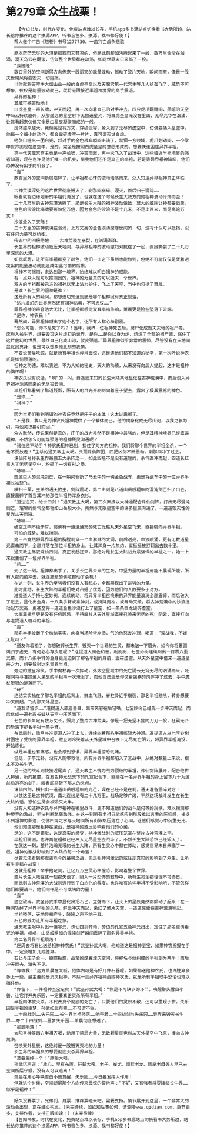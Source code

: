# 第279章 众生战栗！
        【告知书友，时代在变化，免费站点难以长存，手机app多书源站点切换看书大势所趋，站长给你推荐的这个换源APP，听书音色多、换源、找书都好使！】
       帮人做个广告《怒苍》书号1277730。一曲兴亡战争悲歌
       ————————————————————
       原本茫茫无尽的大漠是孤寂而又苍凉的，但是此刻却如沸腾起来了一般，数万里金沙在汹涌，漫天乌云在翻滚，仿似整个世界都在动荡，如同世界末日来临了一般。
       “轰隆隆”
       数百里外的空间断层方向传来一股滔天的能量波动，撼动了整片天地，瞬间而至，像是一股灭世飓风将要毁灭一切阻挡。
       当时就将天空中大如山岳一般的白虎圣皇以及天魔宫第一代宫主等几人给轰飞了，威势不可想象，仅仅是能量波动而已，就将无限接近半祖神境界的高手震退。
       异界的祖神！
       其威可撼天动地！
       白虎圣皇一声长啸，冲天而起，再一次向着自己的对手冲去，四只虎爪翻腾间，黑暗的天空中乌云持续崩碎，从那遥远的星空射下无数道星光，将白虎圣皇淹没在里面，无尽光华在汹涌，让其看起来仿佛完全是由星辰凝聚而成的一般。
       虎体越来越大，竟然高足有万丈，穿破云霄，耸入到了无尽的虚空中，仿佛要插入星空中。他每一个细小的动作，都会震碎虚空一片片，真可谓灭世白虎。
       他张口吐出一团白光，将对手的金色战车瞬间击溃了，禁锢一方领域，虎爪划动间，一个掌中世界出现在虚空中。是的，完全是按照白虎圣皇的意愿形成的，想要快速困住异界半祖。
       第一代天魔宫宫主也是一声长啸，冲天而起，再一次飞入了战场中，这些临近半祖境界的强者知道，现在也许是他们唯一的机会，毕竟他们还不是真正的半祖，若是等异界祖神降临，他们恐怖没有出手的机会了。
       “轰”
       数百里外的空间断层崩碎了，让半祖都心悸的波动浩荡而来，众人知道异界祖神真正降临了。
       古神荒漠深处的这片世界彻底毁灭了，刹那间崩碎、湮灭，而后归于混沌……
       眼看就将边缘地带的半祖们淹没了，但就在这个时候长生大陆方向的祖神波动传荡而至！
       二十几万里的古神荒漠沸腾了，那是长生大陆的祖神波动做致，莫大的威压让神都要战栗。
       金色的沙浪比海啸要可怕亿万倍，因为金色的沙浪不是十几米，不是上百米，而是高逾万丈！
       沙浪耸入了天际！
       二十万里的古神荒漠在汹涌，上万丈高的金色浪涛席卷世间的一切，没有什么可以抵挡，没有任何力量可以抗衡。
       传说中的四极绝地————古神荒漠在崩裂，在汹涌澎湃。
       长生界的祖神波动威压天地间，与异界祖神的波动激烈对抗在了一起，直接撕裂了二十几万里深远的大漠。
       如此威势，让所有半祖都变了颜色，他们一击之下虽然也能做到，但绝不可能仅仅是凭着透发出的能量波动就能造成如此可怕的后果。
       祖神不可揣测，未达到那一境界，始终难以明白祖神的威能。
       有一点众人是可以推测出的，祖神的力量真的可以毁灭一个世界。
       双方的半祖都被己方的祖神以无上法力护住，飞上了天空，当中也包括了萧晨。
       是谁？长生界的祖神是谁？!
       这是所有人的疑问，都想迫切知道到底是哪个祖神没有真正殒落。
       “这片虚幻的世界居然还有祖神活着，不可思议……”
       异界祖神的声音浩大无比，让半祖都感觉双耳嗡嗡作响，萧晨更是险些坠落下云端。
       “是你，神农氏！”
       蓦然间，异界祖神喊出了这个名字，让所有人都心神剧震。
       “怎么可能，你不是死了吗？！当年，我界一位祖神死去后，腐尸化成毁天灭地的祖尸毒，席卷入长生界，想要毁灭这片虚幻的世界。是你……是你以身为炉，熔炼了全部的祖尸毒，保住了这片虚幻的世界，最终自己化成山河，就此殒落。”异界祖神似乎非常的震惊，尽管没有在天地间显化出真身，但是可以想象他此刻的表情。
       不要说萧晨吃惊，就是所有半祖也异常震惊，这是连他们都不知道的秘辛，第一次听说神农氏是如何殒落的。
       祖神之功德，难以表述，不为人知的秘史，天大的功绩，从来没有向后人提起，这才是祖神的胸怀啊！
       神农氏没有说话，“刷”的一闪，自遥远未知的长生大陆某地显化在古神荒漠中，而后没入异界祖神浩荡而来的无尽铅云间。
       半祖们都看到了那道残影，所有人的目光齐刷刷向着庄子望去，露出了极其震撼的神色。
       “是你……”
       “祖神？”
       ……
       因为半祖们看到所谓的神农氏竟然是庄子的本体！这太过震撼了。
       “不是我，我只是为神农氏祖神提供了一个载体而已，他的肉身化成无尽山河，以我之躯为引，将他灵识接引而回。”
       众人默然，传说果然是真的，庄子的战力虽然不是祖神中最强的，但是其精神境界已经直逼祖神，不然怎么可能与殒落的祖神残灵沟通呢？
       “诸位还不动手？神农氏祖神已到，挡住了对方的祖神。我们将那个世界的半祖全杀，一个也不要放走！”主杀的通天教主大喝，头顶诛仙阵图，四把凶剑不断震动，刹那间冲了过去。
       诛仙阵号称长生界最强五大杀阵之一，如此凶名不是没有道理的，杀气直冲而起，四道长虹贯入了无尽星空中，粉碎了一切有形之质。
       “哧哧……”
       四道巨大的混沌剑芒，在一瞬间斩断了乌云中的一辆金色战车，更是将战车中的一位异界半祖长袖斩飞。
       横扫千军，主杀的通天教主，剑阵震动，第二击则是八道山岳般粗细的混沌剑芒扫了出去，直接震碎了首当其冲的那位半祖的浑身衣衫。
       “道法逆天，绝世四剑！”通天教主大喝，第三次直接以大神通配合诛仙剑阵，打出无尽混沌剑芒，璀璨的剑气全都粗如山岳般大小，竟然与无限星空中的许多星辰沟通了，一道道毁灭性的星光从天而降。
       “哧哧……”
       破空之响不绝于耳，仿佛有一道道通天的死亡光柱从天外星空飞来，直接劈向异界半祖。
       可怕的威势，难以揣测。
       第三击竟然将异界半祖的胸膛刺穿一个血淋淋的大洞，前后透亮，血浪喷涌，更有无数道星光直击而下，全部打落在那位半祖的身上，让其浑身一片焦灼，直挺挺被打翻出去数十里。
       通天教主驾驭诛仙四剑，真正发起狂来，那绝对是长生大陆战力最强悍的半祖之一，始一上来就重创了一位异界半祖。
       “杀……”
       到了这一刻，祖神都出手了，关乎长生界未来的生死，中坚力量的半祖焉能不展现所能，所有人都向前冲去。就连慈悲的佛陀都动了杀机！
       在这一刻，长生界的至强者们没有人有私心，全都展现出了最强的力量。
       此时此地，长生大陆的半祖们绝对占据了优势，因为他们的人数要多于对方。
       准提道人手持七宝妙树，连续刷动，将异界半祖召唤来的异界能量浪涛全部震碎，而后破入了进去，显化出金身，十八条手臂或拿神剑，或持降魔杵，或舞动天绫，将古神荒漠中的沙浪搅动起万丈高，更甚至将一道道金色沙浪打上了星空，如一条条巨龙破碎虚空。
       大魔尊撒旦更是没有任何顾忌，手持魔杖从天外星域直接召唤来无尽的死亡阴云，直接打向与准提道人缠斗的半祖。
       “轰”
       那名半祖被轰了个结结实实，肉身当场险些崩溃，气的他怒发冲冠，喝道：“双战我，不嫌无耻吗？”
       “道友你着相了，你想破碎长生界，毁灭一个世界的生灵，都未皱一下眉头，如今你将要圆满归于虚无，有何必心存执意呢？”准提道人面色和善，刷刷刷，七宝妙树连续刷出一百零八重光幕，而十八条手臂的金身更是迫到了那名半祖的身前，震碎虚空，从天外星空中借来一道道星辰之力，想要镇封这名异界半祖。
       旁边的撒旦冷笑，手中魔杖再一次挥动，外太空星域中的死亡阴云无穷无尽的汹涌而来，眨眼间将与准提道人激战的半祖再一次淹没了，而他自己更是仰仗着强横的肉体冲了过去，手中魔杖狠狠的砸落而下。
       “砰”
       结结实实抽在了那名半祖的后背上，鲜血飞溅，脊柱骨近乎崩裂，那名半祖怒吼，转身想要冲天而起，飞向那天外星空。
       “道友请留步……”准提道人慈眉善目，面带笑容在后轻唤，七宝妙树已经先一步冲天而起，而后化成一道七彩长虹从天空中压落而下。
       七色的长虹足有数万丈长，照亮了整片古神荒漠，像是一把无坚不摧的刀刃一般，狂霸无匹的斩落下那名半祖一条手臂。
       与此同时，撒旦与准提道人冲了上去，连续向着那名半祖挥斩大神通。准提道人以七宝妙树封困住了受伤的异界半祖，撒旦则冷笑着从天外星域中召唤下无尽死亡阴云，将异界半祖淹没，开始炼化。
       纵是半祖也有痛感，也会感到恐惧，异界半祖惊恐吼啸。
       但是，于事无补，没有人能够救他，所有异界半祖都陷入了苦战中，从绝对数量上来说，根本不及长生界。
       另一边的战斗则快接近尾声了，通天教主不愧为战力顶级的半祖，诛仙剑阵展开，配合绝世大神通，所向披靡。在五色神光战天下的孔宣配合下，直接在一名异界半祖的身上留下九十九道前后透亮的剑孔，眼看即将斩下那人的头颅。
       诛仙四剑，横扫出一道道山岳般粗细的光芒，现在已经不是在刺，通天准备震碎对方！
       以仗这里是古神荒漠，南北连线足有二十几万里，战场足够广阔，不然这场战斗发生在长生大陆的话，恐怕生灵会被毁灭大半。
       没有人知道神农氏与异界祖神在哪里战斗，更不知道他们的战斗是何等的规模，难以揣测那种境界的激战，无法判断孰弱孰强。在这一刻所有半祖只能感应到那股难以言表的压抑感，捕捉不到祖神的影迹，仿佛四海之水与天地间所有山脉都压落在了心间，让他们感觉心中沉重无比。
       他们知道那是祖神在激战，是祖神的威压影响着他们的心绪。
       是的，这不是错觉，这是真实的感受，祖神激战时的威压笼罩在整片古神荒漠上空。
       半祖们猜测，也许两位祖神已经冲入无尽星空去战斗了，不然长生大陆恐怕已经毁灭了。
       在就这一刻，整片浩瀚无垠的长生大陆，所有生灵心中都在悸动，感觉世界末日来临了一般，祖神的激战影响到了大陆的每一个角落！
       尽管无法看到那震古烁今的最强之战，但是祖神间激战的威压却真实的影响到了众生，让所有生灵都在战栗！
       这就是祖神！举手抬足间，让亿万万生灵心中惶恐，影响着整个世界。
       整片长生大陆在这一刻都失语了，陷入一片恐怖的寂静中，所有生灵全都惶惶不可终日。
       而此刻古神荒漠的大战则进行到了白热化的程度。也许唯有这些半祖不受影响吧，不管怎样他们都要战斗，他们同样是不可或缺的力量！
       “轰”
       虚空破碎，武圣孙武手中显化出把石匕，立劈而下，让天上的星辰竟然都颤动了起来！在一瞬间斩掉了异界半祖的头颅，鲜血冲天而起，染红了整片天空，一道道惊雷在古神荒漠响起。
       半祖殒落，天地异相产生，隆隆之声不绝于耳。
       石匕的威力让所有半祖吃惊。
       通天教主眼中射出一道寒光，诛仙四剑齐动，旁边的孔宣五色神光扫出，定住了那名重伤垂死的半祖，哧哧，山岳般粗细的混沌剑芒瞬间震碎了那名异界半祖。
       第二名异界半祖殒落！
       “庄周去将石匕送给祖神神农氏！”武圣孙武大喝，他知道这是祖神至宝，如果神农氏握在手中，一定会增加几成胜算。
       石匕与庄子合一，蝴蝶振翅，晶莹的蝶翼湮灭空间，将那名与他纠缠的半祖剖为两半！而后冲天而去，消失不见。
       “等等我！”远方萧晨在大喊，他体内可是有好几件石器呢，如果都送给神农氏，也许胜算会多上一些。最主要的是消灭祖神，不然一旦异界祖神战败神农氏，就是所有半祖联手恐怕也难以挡住他。
       “你留下，一件祖神至宝足矣！”武圣孙武大喝：“你是不可缺少的环节，唤醒那头雪白小兽，让它打开失乐园，一定要真正灭杀所有半祖。”
       半祖肉体被灭杀，不代表真个彻底的死亡了，只要他们的灵识不散，还可以重现于世。失乐园是半祖的噩梦，孙武如此布置……不可谓不狠。
       二十四战剑……失乐园……长生界半祖殒落……他带着二十四战剑与失乐园……异界来毁灭长生界……夺二十四战剑……噩梦失乐园……萧晨彻底想透了。
       “星辰陨落！”
       太阳圣神等西方半祖齐喝，动用了禁忌力量，无数颗星辰竟然从天外星空中飞来，撞向古神荒漠。
       召唤天外星辰，这绝对是一股毁天灭地的力量！
       长生界的半祖真的想要彻底灭杀异界半祖。
       “莫要漏掉一个！”原始大喝。
       孙武沉声道：“放心，早有布置。轩辕大帝、老子、蚩尤、南荒老龙、凤凰老母等人早已去空间断层守候，没有人可以逃离！”
       萧晨在用心呼唤雪白小兽觉醒，失乐园……今日要发挥大作用！
       但就这个时候，空间断层那个方向传来震惊的警告声：“不好，又有强者将要降临长生界……似乎是祖神！”
       ————————————
       好久没要票了，兄弟们，月票、推荐票砸来吧，需要支持。情节展开到这里，一个非常大的波动会出现，正在细心构思。(未完待续，如欲知后事如何，请登陆www.qidian.com，章节更多，支持作者，支持正版阅读！)（未完待续）
       【告知书友，时代在变化，免费站点难以长存，手机app多书源站点切换看书大势所趋，站长给你推荐的这个换源APP，听书音色多、换源、找书都好使！】